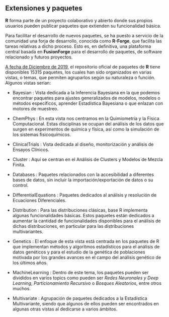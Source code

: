 ## Extensiones y paquetes
**R** forma parte de un proyecto colaborativo y abierto donde sus propios usuarios pueden publicar paquetes que extienden su funcionalidad básica.

Para facilitar el desarrollo de nuevos paquetes, se ha puesto a servicio de la comunidad una forja de desarrollo, conocida como **R-Forge**, que facilita las tareas relativas a dicho proceso. Esto es, en definitiva, una plataforma central basada en **FusionForge** para el desarrollo de paquetes, de software relacionado y futuros proyectos.

[A fecha de Diciembre de 2019](https://web.archive.org/web/20191210081209/http://cran.r-project.org/web/packages), el repositorio oficial de paquetes de **R** tiene disponibles 15315 paquetes, los cuales han sido organizados en varias vistas, o temas, que permiten agruparlos según su naturaleza o función. Algunos vistas serían:

+ Bayesian : Vista dedicada a la Inferencia Bayesiana en la que podemos encontrar paquetes para ajustes generalizados de modelos, modelos o métodos específicos, aprender Estadística Bayesiana o que enlazan con motores de muestreo.

+ ChemPhys : En esta vista nos centramos en la Quimiometría y la Física Computacional. Estas disciplinas se ocupan del análisis de los datos que surgen en experimentos de química y física, así como la simulación de los sistemas fisicoquímicos.

+ ClinicalTrials : Vista dedicada al diseño, monitorización y análisis de Ensayos Clínicos.

+ Cluster : Aquí se centran en el Análisis de Clusters y Modelos de Mezcla Finita.

+ Databases : Paquetes relacionados con la accesibilidad a diferentes bases de datos, sin incluir la importación/exportación de datos o su control.

+ DifferentialEquations : Paquetes dedicados al análisis y resolución de Ecuaciones Diferenciales.

+ Distribution : Para las distribuciones clásicas, base R implementa algunas funcionalidades básicas. Estos paquetes están dedicados a aumentar la cantidad de funcionalidades disponibles para el análisis de dichas distribuciones, en particular para las distribuciones multivariantes.

+ Genetics : El enfoque de esta vista está centrada en los paquetes de R que implementan métodos y algoritmos estadísticos para el análisis de datos genéticos y para el estudio de la genética de poblaciones motivada por los grandes avances en el campo del análisis genético de los últimos años.

+ MachineLearning : Dentro de este tema, los paquetes pueden ser divididos en varios topics como pueden ser *Redes Neuronales y Deep Learning*, *Particionamiento Recursivo* o *Bosques Aleatorios*, entre otros muchos.

+ Multivariate : Agrupación de paquetes dedicados a la Estadística Multivariante, siendo que algunos de ellos pueden ser encontrados en algunas otras vistas al dedicarse a varios ámbitos.
